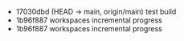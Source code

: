 - 17030dbd (HEAD -> main, origin/main) test build
- 1b96f887 workspaces incremental progress
- 1b96f887 workspaces incremental progress
